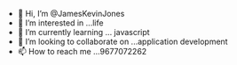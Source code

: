 - 👋 Hi, I’m @JamesKevinJones
- 👀 I’m interested in ...life
- 🌱 I’m currently learning ... javascript 
- 💞️ I’m looking to collaborate on ...application development 
- 📫 How to reach me ...9677072262

<!---
JamesKevinJones/JamesKevinJones is a ✨ special ✨ repository because its `README.md` (this file) appears on your GitHub profile.
You can click the Preview link to take a look at your changes.
--->
